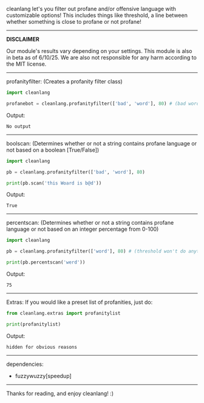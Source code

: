 cleanlang let's you filter out profane and/or offensive language with customizable options! This includes things like threshold, a line between whether something is close to profane or not profane!
___

**DISCLAIMER**

Our module's results vary depending on your settings. This module is also in beta as of 6/10/25. We are also not responsible for any harm according to the MIT license.
___

profanityfilter: (Creates a profanity filter class)
```python
import cleanlang

profanebot = cleanlang.profanityfilter(['bad', 'word'], 80) # (bad word list) (threshold)
```
Output:
```
No output
```
___

boolscan: (Determines whether or not a string contains profane language or not based on a boolean [True/False])
```python
import cleanlang

pb = cleanlang.profanityfilter(['bad', 'word'], 80)

print(pb.scan('this Woard is b@d'))
```
Output:
```
True
```
___

percentscan: (Determines whether or not a string contains profane language or not based on an integer percentage from 0-100)
```python
import cleanlang

pb = cleanlang.profanityfilter(['word'], 80) # (threshold won't do anything in this case)

print(pb.percentscan('werd'))
```
Output:
```
75
```
___

Extras:
If you would like a preset list of profanities, just do:
```python
from cleanlang.extras import profanitylist

print(profanitylist)
```
Output:
```
hidden for obvious reasons
```
___

dependencies:
- fuzzywuzzy[speedup]
___

Thanks for reading, and enjoy cleanlang! :)
